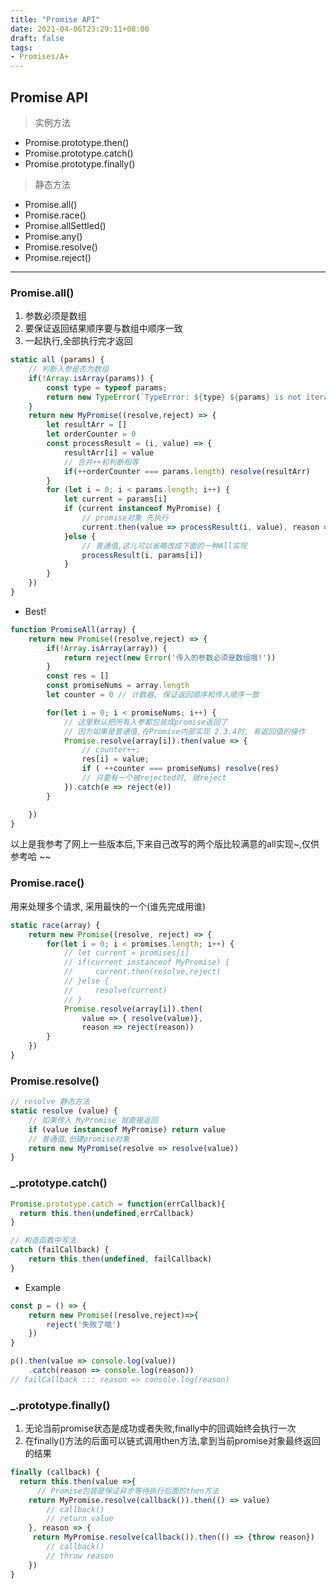```yaml
---
title: "Promise API"
date: 2021-04-06T23:29:11+08:00
draft: false
tags:
- Promises/A+
---
```


## Promise API
> 实例方法
- Promise.prototype.then() 
- Promise.prototype.catch()
- Promise.prototype.finally()  

> 静态方法
- Promise.all()  
- Promise.race()
- Promise.allSettled()
- Promise.any()
- Promise.resolve()
- Promise.reject()

---

### Promise.all()
1. 参数必须是数组
2. 要保证返回结果顺序要与数组中顺序一致
3. 一起执行,全部执行完才返回

```js
static all (params) {
    // 判断入参是否为数组
    if(!Array.isArray(params)) {
        const type = typeof params;
        return new TypeError(`TypeError: ${type} ${params} is not iterable`)
    }
    return new MyPromise((resolve,reject) => {
        let resultArr = []
        let orderCounter = 0
        const processResult = (i, value) => {
            resultArr[i] = value 
            // 合并++和判断相等
            if(++orderCounter === params.length) resolve(resultArr)
        }
        for (let i = 0; i < params.length; i++) {
            let current = params[i]
            if (current instanceof MyPromise) {
                // promise对象 先执行
                current.then(value => processResult(i, value), reason => reject(reason))
            }else {
                // 普通值,这儿可以省略改成下面的一种All实现
                processResult(i, params[i])
            }
        }
    })
}
```
- Best!
```js
function PromiseAll(array) {
    return new Promise((resolve,reject) => {
        if(!Array.isArray(array)) {
            return reject(new Error('传入的参数必须是数组哦!'))
        }
        const res = []
        const promiseNums = array.length
        let counter = 0 // 计数器, 保证返回顺序和传入顺序一致

        for(let i = 0; i < promiseNums; i++) {
            // 这里默认把所有入参都包装成promise返回了
            // 因为如果是普通值,在Promise内部实现 2.3.4时, 有返回值的操作
            Promise.resolve(array[i]).then(value => {
                // counter++;
                res[i] = value;
                if ( ++counter === promiseNums) resolve(res)
                // 只要有一个被rejected时, 就reject
            }).catch(e => reject(e))
        }

    })
}
```
以上是我参考了网上一些版本后,下来自己改写的两个版比较满意的all实现~,仅供参考哈 ~~

### Promise.race() 
用来处理多个请求, 采用最快的一个(谁先完成用谁)

```js
static race(array) {
    return new Promise((resolve, reject) => {
        for(let i = 0; i < promises.length; i++) {
            // let current = promises[i]
            // if(current instanceof MyPromise) {
            //     current.then(resolve,reject)
            // }else {
            //     resolve(current)
            // }
            Promise.resolve(array[i]).then(
                value => { resolve(value)},
                reason => reject(reason))
        }
    })
}

```

### Promise.resolve()
```js
// resolve 静态方法
static resolve (value) {
    // 如果传入 MyPromise 就直接返回
    if (value instanceof MyPromise) return value
    // 普通值,创建promise对象
    return new MyPromise(resolve => resolve(value))
}
```

### _.prototype.catch()

```js
Promise.prototype.catch = function(errCallback){
  return this.then(undefined,errCallback)
}

// 构造函数中写法
catch (failCallback) {
    return this.then(undefined, failCallback)
}
```
- Example
```js
const p = () => {
    return new Promise((resolve,reject)=>{
        reject('失败了哦')
    })
}

p().then(value => console.log(value))
    .catch(reason => console.log(reason))
// failCallback ::: reason => console.log(reason)  
```
### _.prototype.finally()
1. 无论当前promise状态是成功或者失败,finally中的回调始终会执行一次
2. 在finally()方法的后面可以链式调用then方法,拿到当前promise对象最终返回的结果

```js
finally (callback) {
  return this.then(value =>{
      // Promise包装是保证异步等待执行后面的then方法
    return MyPromise.resolve(callback()).then(() => value)
        // callback()
        // return value
    }, reason => {
     return MyPromise.resolve(callback()).then(() => {throw reason})
        // callback()
        // throw reason
    })
}
```
